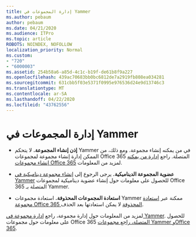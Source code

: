 ```yaml
---
title: إدارة المجموعات في Yammer
ms.author: pebaum
author: pebaum
ms.date: 04/21/2020
ms.audience: ITPro
ms.topic: article
ROBOTS: NOINDEX, NOFOLLOW
localization_priority: Normal
ms.custom:
- "720"
- "6000003"
ms.assetid: 254b58a6-a85d-4c1c-b19f-de61b8f9a227
ms.openlocfilehash: 439ac70683bb0bc6812de7a2919fb808ea034281
ms.sourcegitcommit: 631cbb5f03e5371f0995e976536d24e9d13746c3
ms.translationtype: MT
ms.contentlocale: ar-SA
ms.lasthandoff: 04/22/2020
ms.locfileid: "43762556"
---
```

# <a name="manage-groups-in-yammer"></a>إدارة المجموعات في Yammer

- **إذن إنشاء المجموعة.** لا يتحكم Yammer في من يمكنه إنشاء مجموعة. ومع ذلك، من الممكن إدارة إنشاء مجموعة لمجموعات Office 365 المتصلة. راجع [إدارة من يمكنه إنشاء مجموعات Office 365](https://docs.microsoft.com/office365/admin/create-groups/manage-creation-of-groups) لمزيد من المعلومات.

- **عضوية المجموعة الديناميكية.** يرجى الرجوع إلى [إنشاء مجموعة ديناميكية في Yammer](https://docs.microsoft.com/yammer/manage-yammer-groups/create-a-dynamic-group) للحصول على معلومات حول إنشاء عضوية ديناميكية لمجموعات Office 365 المتصلة بـ Yammer.

- **استعادة المجموعات المحذوفة.** استعادة مجموعات Yammer ممكنة عبر [استعادة مجموعة Office 365 المحذوفة](https://docs.microsoft.com/office365/admin/create-groups/restore-deleted-group) لا يمكن استعادتها بعد الحذف.

لمزيد من المعلومات حول إدارة مجموعة، راجع [إدارة مجموعة في Yammer](https://support.office.com/article/Manage-a-group-in-Yammer-6e05c6d6-5548-4c88-89cd-e6757a514ef2). للحصول على معلومات حول مجموعات Office 365 [المتصلة، راجع مجموعات Yammer وOffice 365](https://docs.microsoft.com/yammer/manage-yammer-groups/yammer-and-office-365-groups).
  